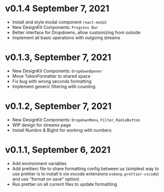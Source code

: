 # v0.1.4 September 7, 2021
- Install and style modal component `react-modal`
- New DesignKit Components: `Progress Bar`
- Better interface for Dropdowns, allow customizing from outside
- Implement all basic operations with outgoing streams

# v0.1.3, September 7, 2021
- New DesignKit Components: `DropdownOpener`
- Move TokenFormatter to shared space
- Fix bug with wrong seconds formatting
- Implement generic filtering with counting
  
# v0.1.2, September 7, 2021
- New DesignKit Components: `DropdownMenu`, `Filter`, `RadioButton`
- WIP design for streams page
- Install Numbro & BigInt for working with numbers
  
# v0.1.1, September 6, 2021
- Add environment variables
- Add prettierc file to share formatting config between us (simplest way to use prettier is to install it via vscode extensions `esbenp.prettier-vscode`) and use "format on save" option)
- Run prettier on all current files to update formatiting
